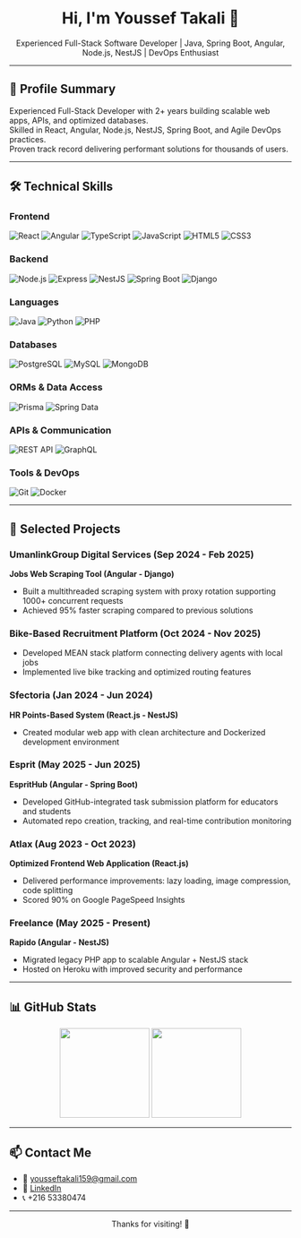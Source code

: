 <h1 align="center">Hi, I'm Youssef Takali 👋</h1>
<p align="center">
  Experienced Full-Stack Software Developer | Java, Spring Boot, Angular, Node.js, NestJS | DevOps Enthusiast
</p>

---

## 💼 Profile Summary

Experienced Full-Stack Developer with 2+ years building scalable web apps, APIs, and optimized databases.  
Skilled in React, Angular, Node.js, NestJS, Spring Boot, and Agile DevOps practices.  
Proven track record delivering performant solutions for thousands of users.

---

## 🛠️ Technical Skills

### Frontend  
![React](https://img.shields.io/badge/React-20232A?style=flat&logo=react&logoColor=61DAFB) ![Angular](https://img.shields.io/badge/Angular-DD0031?style=flat&logo=angular&logoColor=white) ![TypeScript](https://img.shields.io/badge/TypeScript-3178C6?style=flat&logo=typescript&logoColor=white) ![JavaScript](https://img.shields.io/badge/JavaScript-F7DF1E?style=flat&logo=javascript&logoColor=black) ![HTML5](https://img.shields.io/badge/HTML5-E34F26?style=flat&logo=html5&logoColor=white) ![CSS3](https://img.shields.io/badge/CSS3-1572B6?style=flat&logo=css3&logoColor=white)

### Backend  
![Node.js](https://img.shields.io/badge/Node.js-339933?style=flat&logo=node.js&logoColor=white) ![Express](https://img.shields.io/badge/Express.js-000000?style=flat&logo=express&logoColor=white) ![NestJS](https://img.shields.io/badge/NestJS-E0234E?style=flat&logo=nestjs&logoColor=white) ![Spring Boot](https://img.shields.io/badge/Spring%20Boot-6DB33F?style=flat&logo=spring-boot&logoColor=white) ![Django](https://img.shields.io/badge/Django-092E20?style=flat&logo=django&logoColor=white)

### Languages  
![Java](https://img.shields.io/badge/Java-ED8B00?style=flat&logo=openjdk&logoColor=white) ![Python](https://img.shields.io/badge/Python-3776AB?style=flat&logo=python&logoColor=white) ![PHP](https://img.shields.io/badge/PHP-777BB4?style=flat&logo=php&logoColor=white)

### Databases  
![PostgreSQL](https://img.shields.io/badge/PostgreSQL-4169E1?style=flat&logo=postgresql&logoColor=white) ![MySQL](https://img.shields.io/badge/MySQL-4479A1?style=flat&logo=mysql&logoColor=white) ![MongoDB](https://img.shields.io/badge/MongoDB-47A248?style=flat&logo=mongodb&logoColor=white)

### ORMs & Data Access  
![Prisma](https://img.shields.io/badge/Prisma-2D3748?style=flat&logo=prisma&logoColor=white) ![Spring Data](https://img.shields.io/badge/Spring_Data-6DB33F?style=flat&logo=spring&logoColor=white)

### APIs & Communication  
![REST API](https://img.shields.io/badge/REST_API-61DAFB?style=flat&logo=restapi&logoColor=white) ![GraphQL](https://img.shields.io/badge/GraphQL-E10098?style=flat&logo=graphql&logoColor=white)

### Tools & DevOps  
![Git](https://img.shields.io/badge/Git-F05032?style=flat&logo=git&logoColor=white) ![Docker](https://img.shields.io/badge/Docker-2496ED?style=flat&logo=docker&logoColor=white)


---

## 🚀 Selected Projects

### UmanlinkGroup Digital Services (Sep 2024 - Feb 2025)  
**Jobs Web Scraping Tool (Angular - Django)**  
- Built a multithreaded scraping system with proxy rotation supporting 1000+ concurrent requests  
- Achieved 95% faster scraping compared to previous solutions

### Bike-Based Recruitment Platform (Oct 2024 - Nov 2025)  
- Developed MEAN stack platform connecting delivery agents with local jobs  
- Implemented live bike tracking and optimized routing features

### Sfectoria (Jan 2024 - Jun 2024)  
**HR Points-Based System (React.js - NestJS)**  
- Created modular web app with clean architecture and Dockerized development environment

### Esprit (May 2025 - Jun 2025)  
**EspritHub (Angular - Spring Boot)**  
- Developed GitHub-integrated task submission platform for educators and students  
- Automated repo creation, tracking, and real-time contribution monitoring

### Atlax (Aug 2023 - Oct 2023)  
**Optimized Frontend Web Application (React.js)**  
- Delivered performance improvements: lazy loading, image compression, code splitting  
- Scored 90% on Google PageSpeed Insights

### Freelance (May 2025 - Present)  
**Rapido (Angular - NestJS)**  
- Migrated legacy PHP app to scalable Angular + NestJS stack  
- Hosted on Heroku with improved security and performance

---

## 📊 GitHub Stats

<p align="center">
  <img height="160em" src="https://github-readme-stats.vercel.app/api?username=yousseftakali&show_icons=true&theme=dracula" />
  <img height="160em" src="https://github-readme-stats.vercel.app/api/top-langs/?username=yousseftakali&layout=compact&theme=dracula" />
</p>

---

## 📫 Contact Me

- 📧 [yousseftakali159@gmail.com](mailto:yousseftakali159@gmail.com)  
- 🔗 [LinkedIn](https://www.linkedin.com/in/yousseftakali)  
- 📞 +216 53380474  

---

<p align="center">Thanks for visiting! 🤝</p>
